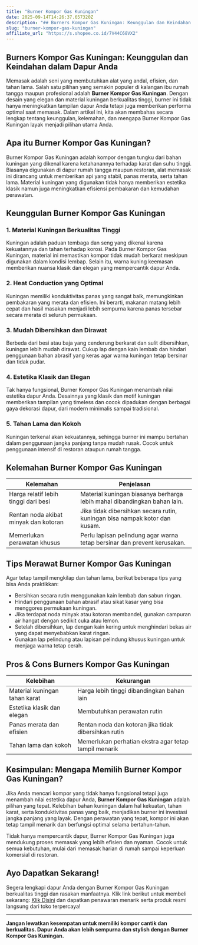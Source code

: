 ```yaml
---
title: "Burner Kompor Gas Kuningan"
date: 2025-09-14T14:26:37.657320Z
description: "## Burners Kompor Gas Kuningan: Keunggulan dan Keindahan dalam Dapur Anda..."
slug: "burner-kompor-gas-kuningan"
affiliate_url: "https://s.shopee.co.id/7V44C68VX2"
---
```

## Burners Kompor Gas Kuningan: Keunggulan dan Keindahan dalam Dapur Anda

Memasak adalah seni yang membutuhkan alat yang andal, efisien, dan tahan lama. Salah satu pilihan yang semakin populer di kalangan ibu rumah tangga maupun profesional adalah **Burner Kompor Gas Kuningan**. Dengan desain yang elegan dan material kuningan berkualitas tinggi, burner ini tidak hanya meningkatkan tampilan dapur Anda tetapi juga memberikan performa optimal saat memasak. Dalam artikel ini, kita akan membahas secara lengkap tentang keunggulan, kelemahan, dan mengapa Burner Kompor Gas Kuningan layak menjadi pilihan utama Anda.

## Apa itu Burner Kompor Gas Kuningan?

Burner Kompor Gas Kuningan adalah kompor dengan tungku dari bahan kuningan yang dikenal karena ketahanannya terhadap karat dan suhu tinggi. Biasanya digunakan di dapur rumah tangga maupun restoran, alat memasak ini dirancang untuk memberikan api yang stabil, panas merata, serta tahan lama. Material kuningan yang digunakan tidak hanya memberikan estetika klasik namun juga meningkatkan efisiensi pembakaran dan kemudahan perawatan.

## Keunggulan Burner Kompor Gas Kuningan

### 1. Material Kuningan Berkualitas Tinggi

Kuningan adalah paduan tembaga dan seng yang dikenal karena kekuatannya dan tahan terhadap korosi. Pada Burner Kompor Gas Kuningan, material ini memastikan kompor tidak mudah berkarat meskipun digunakan dalam kondisi lembap. Selain itu, warna kuning keemasan memberikan nuansa klasik dan elegan yang mempercantik dapur Anda.

### 2. Heat Conduction yang Optimal

Kuningan memiliki konduktivitas panas yang sangat baik, memungkinkan pembakaran yang merata dan efisien. Ini berarti, makanan matang lebih cepat dan hasil masakan menjadi lebih sempurna karena panas tersebar secara merata di seluruh permukaan.

### 3. Mudah Dibersihkan dan Dirawat

Berbeda dari besi atau baja yang cenderung berkarat dan sulit dibersihkan, kuningan lebih mudah dirawat. Cukup lap dengan kain lembab dan hindari penggunaan bahan abrasif yang keras agar warna kuningan tetap bersinar dan tidak pudar.

### 4. Estetika Klasik dan Elegan

Tak hanya fungsional, Burner Kompor Gas Kuningan menambah nilai estetika dapur Anda. Desainnya yang klasik dan motif kuningan memberikan tampilan yang timeless dan cocok dipadukan dengan berbagai gaya dekorasi dapur, dari modern minimalis sampai tradisional.

### 5. Tahan Lama dan Kokoh

Kuningan terkenal akan kekuatannya, sehingga burner ini mampu bertahan dalam penggunaan jangka panjang tanpa mudah rusak. Cocok untuk penggunaan intensif di restoran ataupun rumah tangga.

## Kelemahan Burner Kompor Gas Kuningan

| **Kelemahan**                        | **Penjelasan**                                                     |
|-------------------------------------|--------------------------------------------------------------------|
| Harga relatif lebih tinggi dari besi | Material kuningan biasanya berharga lebih mahal dibandingkan bahan lain. |
| Rentan noda akibat minyak dan kotoran | Jika tidak dibersihkan secara rutin, kuningan bisa nampak kotor dan kusam. |
| Memerlukan perawatan khusus        | Perlu lapisan pelindung agar warna tetap bersinar dan prevent kerusakan. |

## Tips Merawat Burner Kompor Gas Kuningan

Agar tetap tampil mengkilap dan tahan lama, berikut beberapa tips yang bisa Anda praktikkan:

- Bersihkan secara rutin menggunakan kain lembab dan sabun ringan.
- Hindari penggunaan bahan abrasif atau sikat kasar yang bisa menggores permukaan kuningan.
- Jika terdapat noda minyak atau kotoran membandel, gunakan campuran air hangat dengan sedikit cuka atau lemon.
- Setelah dibersihkan, lap dengan kain kering untuk menghindari bekas air yang dapat menyebabkan karat ringan.
- Gunakan lap pelindung atau lapisan pelindung khusus kuningan untuk menjaga warna tetap cerah.

## Pros & Cons Burners Kompor Gas Kuningan

| **Kelebihan**                          | **Kekurangan**                                             |
|--------------------------------------|------------------------------------------------------------|
| Material kuningan tahan karat       | Harga lebih tinggi dibandingkan bahan lain               |
| Estetika klasik dan elegan         | Membutuhkan perawatan rutin                               |
| Panas merata dan efisien            | Rentan noda dan kotoran jika tidak dibersihkan rutin    |
| Tahan lama dan kokoh               | Memerlukan perhatian ekstra agar tetap tampil menarik   |

## Kesimpulan: Mengapa Memilih Burner Kompor Gas Kuningan?

Jika Anda mencari kompor yang tidak hanya fungsional tetapi juga menambah nilai estetika dapur Anda, **Burner Kompor Gas Kuningan** adalah pilihan yang tepat. Kelebihan bahan kuningan dalam hal kekuatan, tahan karat, serta konduktivitas panas yang baik, menjadikan burner ini investasi jangka panjang yang layak. Dengan perawatan yang tepat, kompor ini akan tetap tampil menarik dan berfungsi optimal selama bertahun-tahun.

Tidak hanya mempercantik dapur, Burner Kompor Gas Kuningan juga mendukung proses memasak yang lebih efisien dan nyaman. Cocok untuk semua kebutuhan, mulai dari memasak harian di rumah sampai keperluan komersial di restoran.

## Ayo Dapatkan Sekarang!

Segera lengkapi dapur Anda dengan Burner Kompor Gas Kuningan berkualitas tinggi dan rasakan manfaatnya. Klik link berikut untuk membeli sekarang: [Klik Disini](https://s.shopee.co.id/7V44C68VX2) dan dapatkan penawaran menarik serta produk resmi langsung dari toko terpercaya!

---

**Jangan lewatkan kesempatan untuk memiliki kompor cantik dan berkualitas. Dapur Anda akan lebih sempurna dan stylish dengan Burner Kompor Gas Kuningan.**